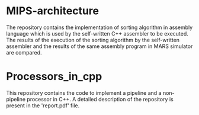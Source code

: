 # MIPS-architecture
The repository contains the implementation of sorting algorithm in assembly language which is used by the self-written C++ assembler to be executed. The results of the execution of the sorting algorithm by the self-written assembler and the results of the same assembly program in MARS simulator are compared.

# Processors_in_cpp
This repository contains the code to implement a pipeline and a non-pipeline processor in C++. A detailed description of the repository is present in the 'report.pdf' file.
